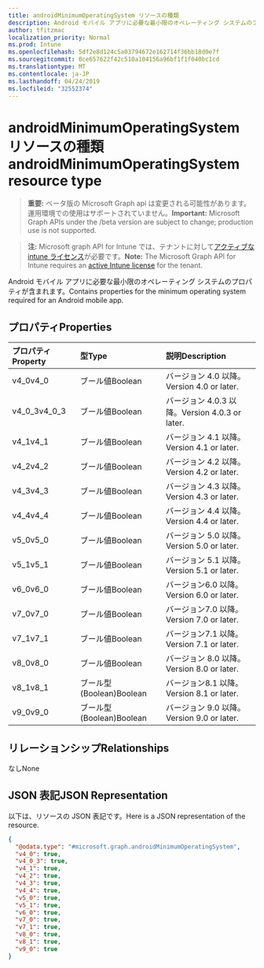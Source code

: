 ```yaml
---
title: androidMinimumOperatingSystem リソースの種類
description: Android モバイル アプリに必要な最小限のオペレーティング システムのプロパティが含まれます。
author: tfitzmac
localization_priority: Normal
ms.prod: Intune
ms.openlocfilehash: 5df2e8d124c5a03794672e162714f36bb18d0e7f
ms.sourcegitcommit: 0ce657622f42c510a104156a96bf1f1f040bc1cd
ms.translationtype: MT
ms.contentlocale: ja-JP
ms.lasthandoff: 04/24/2019
ms.locfileid: "32552374"
---
```

# <a name="androidminimumoperatingsystem-resource-type"></a><span data-ttu-id="3f88f-103">androidMinimumOperatingSystem リソースの種類</span><span class="sxs-lookup"><span data-stu-id="3f88f-103">androidMinimumOperatingSystem resource type</span></span>

> <span data-ttu-id="3f88f-104">**重要:** ベータ版の Microsoft Graph api は変更される可能性があります。運用環境での使用はサポートされていません。</span><span class="sxs-lookup"><span data-stu-id="3f88f-104">**Important:** Microsoft Graph APIs under the /beta version are subject to change; production use is not supported.</span></span>

> <span data-ttu-id="3f88f-105">**注:** Microsoft graph API for Intune では、テナントに対して[アクティブな intune ライセンス](https://go.microsoft.com/fwlink/?linkid=839381)が必要です。</span><span class="sxs-lookup"><span data-stu-id="3f88f-105">**Note:** The Microsoft Graph API for Intune requires an [active Intune license](https://go.microsoft.com/fwlink/?linkid=839381) for the tenant.</span></span>

<span data-ttu-id="3f88f-106">Android モバイル アプリに必要な最小限のオペレーティング システムのプロパティが含まれます。</span><span class="sxs-lookup"><span data-stu-id="3f88f-106">Contains properties for the minimum operating system required for an Android mobile app.</span></span>

## <a name="properties"></a><span data-ttu-id="3f88f-107">プロパティ</span><span class="sxs-lookup"><span data-stu-id="3f88f-107">Properties</span></span>
|<span data-ttu-id="3f88f-108">プロパティ</span><span class="sxs-lookup"><span data-stu-id="3f88f-108">Property</span></span>|<span data-ttu-id="3f88f-109">型</span><span class="sxs-lookup"><span data-stu-id="3f88f-109">Type</span></span>|<span data-ttu-id="3f88f-110">説明</span><span class="sxs-lookup"><span data-stu-id="3f88f-110">Description</span></span>|
|:---|:---|:---|
|<span data-ttu-id="3f88f-111">v4_0</span><span class="sxs-lookup"><span data-stu-id="3f88f-111">v4_0</span></span>|<span data-ttu-id="3f88f-112">ブール値</span><span class="sxs-lookup"><span data-stu-id="3f88f-112">Boolean</span></span>|<span data-ttu-id="3f88f-113">バージョン 4.0 以降。</span><span class="sxs-lookup"><span data-stu-id="3f88f-113">Version 4.0 or later.</span></span>|
|<span data-ttu-id="3f88f-114">v4_0_3</span><span class="sxs-lookup"><span data-stu-id="3f88f-114">v4_0_3</span></span>|<span data-ttu-id="3f88f-115">ブール値</span><span class="sxs-lookup"><span data-stu-id="3f88f-115">Boolean</span></span>|<span data-ttu-id="3f88f-116">バージョン 4.0.3 以降。</span><span class="sxs-lookup"><span data-stu-id="3f88f-116">Version 4.0.3 or later.</span></span>|
|<span data-ttu-id="3f88f-117">v4_1</span><span class="sxs-lookup"><span data-stu-id="3f88f-117">v4_1</span></span>|<span data-ttu-id="3f88f-118">ブール値</span><span class="sxs-lookup"><span data-stu-id="3f88f-118">Boolean</span></span>|<span data-ttu-id="3f88f-119">バージョン 4.1 以降。</span><span class="sxs-lookup"><span data-stu-id="3f88f-119">Version 4.1 or later.</span></span>|
|<span data-ttu-id="3f88f-120">v4_2</span><span class="sxs-lookup"><span data-stu-id="3f88f-120">v4_2</span></span>|<span data-ttu-id="3f88f-121">ブール値</span><span class="sxs-lookup"><span data-stu-id="3f88f-121">Boolean</span></span>|<span data-ttu-id="3f88f-122">バージョン 4.2 以降。</span><span class="sxs-lookup"><span data-stu-id="3f88f-122">Version 4.2 or later.</span></span>|
|<span data-ttu-id="3f88f-123">v4_3</span><span class="sxs-lookup"><span data-stu-id="3f88f-123">v4_3</span></span>|<span data-ttu-id="3f88f-124">ブール値</span><span class="sxs-lookup"><span data-stu-id="3f88f-124">Boolean</span></span>|<span data-ttu-id="3f88f-125">バージョン 4.3 以降。</span><span class="sxs-lookup"><span data-stu-id="3f88f-125">Version 4.3 or later.</span></span>|
|<span data-ttu-id="3f88f-126">v4_4</span><span class="sxs-lookup"><span data-stu-id="3f88f-126">v4_4</span></span>|<span data-ttu-id="3f88f-127">ブール値</span><span class="sxs-lookup"><span data-stu-id="3f88f-127">Boolean</span></span>|<span data-ttu-id="3f88f-128">バージョン 4.4 以降。</span><span class="sxs-lookup"><span data-stu-id="3f88f-128">Version 4.4 or later.</span></span>|
|<span data-ttu-id="3f88f-129">v5_0</span><span class="sxs-lookup"><span data-stu-id="3f88f-129">v5_0</span></span>|<span data-ttu-id="3f88f-130">ブール値</span><span class="sxs-lookup"><span data-stu-id="3f88f-130">Boolean</span></span>|<span data-ttu-id="3f88f-131">バージョン 5.0 以降。</span><span class="sxs-lookup"><span data-stu-id="3f88f-131">Version 5.0 or later.</span></span>|
|<span data-ttu-id="3f88f-132">v5_1</span><span class="sxs-lookup"><span data-stu-id="3f88f-132">v5_1</span></span>|<span data-ttu-id="3f88f-133">ブール値</span><span class="sxs-lookup"><span data-stu-id="3f88f-133">Boolean</span></span>|<span data-ttu-id="3f88f-134">バージョン 5.1 以降。</span><span class="sxs-lookup"><span data-stu-id="3f88f-134">Version 5.1 or later.</span></span>|
|<span data-ttu-id="3f88f-135">v6_0</span><span class="sxs-lookup"><span data-stu-id="3f88f-135">v6_0</span></span>|<span data-ttu-id="3f88f-136">ブール値</span><span class="sxs-lookup"><span data-stu-id="3f88f-136">Boolean</span></span>|<span data-ttu-id="3f88f-137">バージョン6.0 以降。</span><span class="sxs-lookup"><span data-stu-id="3f88f-137">Version 6.0 or later.</span></span>|
|<span data-ttu-id="3f88f-138">v7_0</span><span class="sxs-lookup"><span data-stu-id="3f88f-138">v7_0</span></span>|<span data-ttu-id="3f88f-139">ブール値</span><span class="sxs-lookup"><span data-stu-id="3f88f-139">Boolean</span></span>|<span data-ttu-id="3f88f-140">バージョン7.0 以降。</span><span class="sxs-lookup"><span data-stu-id="3f88f-140">Version 7.0 or later.</span></span>|
|<span data-ttu-id="3f88f-141">v7_1</span><span class="sxs-lookup"><span data-stu-id="3f88f-141">v7_1</span></span>|<span data-ttu-id="3f88f-142">ブール値</span><span class="sxs-lookup"><span data-stu-id="3f88f-142">Boolean</span></span>|<span data-ttu-id="3f88f-143">バージョン7.1 以降。</span><span class="sxs-lookup"><span data-stu-id="3f88f-143">Version 7.1 or later.</span></span>|
|<span data-ttu-id="3f88f-144">v8_0</span><span class="sxs-lookup"><span data-stu-id="3f88f-144">v8_0</span></span>|<span data-ttu-id="3f88f-145">ブール値</span><span class="sxs-lookup"><span data-stu-id="3f88f-145">Boolean</span></span>|<span data-ttu-id="3f88f-146">バージョン 8.0 以降。</span><span class="sxs-lookup"><span data-stu-id="3f88f-146">Version 8.0 or later.</span></span>|
|<span data-ttu-id="3f88f-147">v8_1</span><span class="sxs-lookup"><span data-stu-id="3f88f-147">v8_1</span></span>|<span data-ttu-id="3f88f-148">ブール型 (Boolean)</span><span class="sxs-lookup"><span data-stu-id="3f88f-148">Boolean</span></span>|<span data-ttu-id="3f88f-149">バージョン8.1 以降。</span><span class="sxs-lookup"><span data-stu-id="3f88f-149">Version 8.1 or later.</span></span>|
|<span data-ttu-id="3f88f-150">v9_0</span><span class="sxs-lookup"><span data-stu-id="3f88f-150">v9_0</span></span>|<span data-ttu-id="3f88f-151">ブール型 (Boolean)</span><span class="sxs-lookup"><span data-stu-id="3f88f-151">Boolean</span></span>|<span data-ttu-id="3f88f-152">バージョン 9.0 以降。</span><span class="sxs-lookup"><span data-stu-id="3f88f-152">Version 9.0 or later.</span></span>|

## <a name="relationships"></a><span data-ttu-id="3f88f-153">リレーションシップ</span><span class="sxs-lookup"><span data-stu-id="3f88f-153">Relationships</span></span>
<span data-ttu-id="3f88f-154">なし</span><span class="sxs-lookup"><span data-stu-id="3f88f-154">None</span></span>

## <a name="json-representation"></a><span data-ttu-id="3f88f-155">JSON 表記</span><span class="sxs-lookup"><span data-stu-id="3f88f-155">JSON Representation</span></span>
<span data-ttu-id="3f88f-156">以下は、リソースの JSON 表記です。</span><span class="sxs-lookup"><span data-stu-id="3f88f-156">Here is a JSON representation of the resource.</span></span>
<!-- {
  "blockType": "resource",
  "@odata.type": "microsoft.graph.androidMinimumOperatingSystem"
}
-->
``` json
{
  "@odata.type": "#microsoft.graph.androidMinimumOperatingSystem",
  "v4_0": true,
  "v4_0_3": true,
  "v4_1": true,
  "v4_2": true,
  "v4_3": true,
  "v4_4": true,
  "v5_0": true,
  "v5_1": true,
  "v6_0": true,
  "v7_0": true,
  "v7_1": true,
  "v8_0": true,
  "v8_1": true,
  "v9_0": true
}
```





